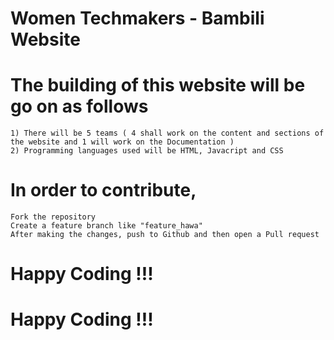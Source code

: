 # Women Techmakers - Bambili Website
# The building of this website will be go on as follows
    1) There will be 5 teams ( 4 shall work on the content and sections of the website and 1 will work on the Documentation )
    2) Programming languages used will be HTML, Javacript and CSS
# In order to contribute, 
    Fork the repository 
    Create a feature branch like "feature_hawa"
    After making the changes, push to Github and then open a Pull request 
    
# Happy Coding !!!
# Happy Coding !!!
